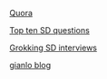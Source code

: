 
[Quora](https://www.quora.com/How-do-I-prepare-to-answer-design-questions-in-a-technical-interview)     

[Top ten SD questions](https://hackernoon.com/top-10-system-design-interview-questions-for-software-engineers-8561290f0444)    

[Grokking SD interviews](https://www.educative.io/collection/5668639101419520/5649050225344512?utm_source=google_ars&utm_medium=cpc)    

[gianlo blog](http://blog.gainlo.co/index.php/category/system-design-interview-questions/)    


